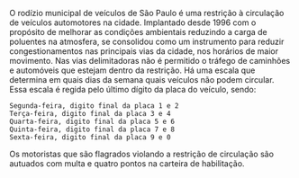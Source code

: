 O rodízio municipal de veículos de São Paulo é uma restrição à circulação de veículos automotores na cidade. Implantado desde 1996 com o propósito de melhorar as condições ambientais reduzindo a carga de poluentes na atmosfera, se consolidou como um instrumento para reduzir congestionamentos nas principais vias da cidade, nos horários de maior movimento. Nas vias delimitadoras não é permitido o tráfego de caminhões e automóveis que estejam dentro da restrição. Há uma escala que determina em quais dias da semana quais veículos não podem circular. Essa escala é regida pelo último dígito da placa do veículo, sendo:

    Segunda-feira, digito final da placa 1 e 2
    Terça-feira, digito final da placa 3 e 4
    Quarta-feira, digito final da placa 5 e 6
    Quinta-feira, digito final da placa 7 e 8
    Sexta-feira, digito final da placa 9 e 0

Os motoristas que são flagrados violando a restrição de circulação são autuados com multa e quatro pontos na carteira de habilitação.
